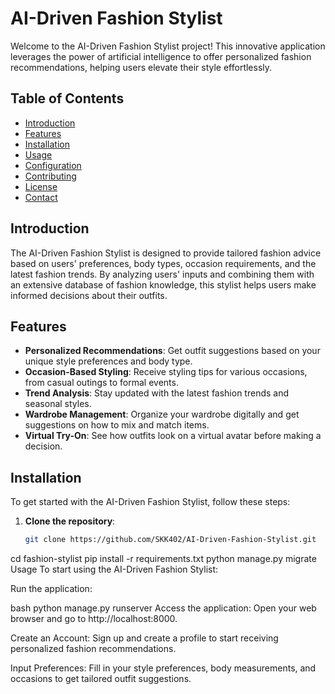 # AI-Driven Fashion Stylist

Welcome to the AI-Driven Fashion Stylist project! This innovative application leverages the power of artificial intelligence to offer personalized fashion recommendations, helping users elevate their style effortlessly.

## Table of Contents

- [Introduction](#introduction)
- [Features](#features)
- [Installation](#installation)
- [Usage](#usage)
- [Configuration](#configuration)
- [Contributing](#contributing)
- [License](#license)
- [Contact](#contact)

## Introduction

The AI-Driven Fashion Stylist is designed to provide tailored fashion advice based on users' preferences, body types, occasion requirements, and the latest fashion trends. By analyzing users' inputs and combining them with an extensive database of fashion knowledge, this stylist helps users make informed decisions about their outfits.

## Features

- **Personalized Recommendations**: Get outfit suggestions based on your unique style preferences and body type.
- **Occasion-Based Styling**: Receive styling tips for various occasions, from casual outings to formal events.
- **Trend Analysis**: Stay updated with the latest fashion trends and seasonal styles.
- **Wardrobe Management**: Organize your wardrobe digitally and get suggestions on how to mix and match items.
- **Virtual Try-On**: See how outfits look on a virtual avatar before making a decision.

## Installation

To get started with the AI-Driven Fashion Stylist, follow these steps:

1. **Clone the repository**:
   ```bash
   git clone https://github.com/SKK402/AI-Driven-Fashion-Stylist.git
cd fashion-stylist
pip install -r requirements.txt
python manage.py migrate
Usage
To start using the AI-Driven Fashion Stylist:

Run the application:

bash
python manage.py runserver
Access the application: Open your web browser and go to http://localhost:8000.

Create an Account: Sign up and create a profile to start receiving personalized fashion recommendations.

Input Preferences: Fill in your style preferences, body measurements, and occasions to get tailored outfit suggestions.

